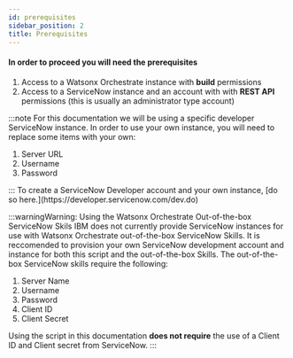 ```yaml
---
id: prerequisites
sidebar_position: 2
title: Prerequisites
---
```

#### In order to proceed you will need the prerequisites
<ol>
  <li>Access to a Watsonx Orchestrate instance with <strong>build</strong> permissions</li>
  <li>Access to a ServiceNow instance and an account with with <strong>REST API</strong> permissions (this is usually an administrator type account)</li>
</ol>

:::note
For this documentation we will be using a specific developer ServiceNow instance. In order to use your own instance, you will need to replace some items with your own:
<ol>
  <li>Server URL</li>
  <li>Username</li>
  <li>Password</li>
</ol>
:::
To create a ServiceNow Developer account and your own instance, [do so here.](https://developer.servicenow.com/dev.do)

:::warningWarning: Using the Watsonx Orchestrate Out-of-the-box ServiceNow Skils
IBM does not currently provide ServiceNow instances for use with Watsonx Orchestrate out-of-the-box ServiceNow Skills. It is reccomended to provision your own ServiceNow development account and instance for both this script and the out-of-the-box Skills. The out-of-the-box ServiceNow skills require the following:
<ol>
  <li>Server Name</li>
  <li>Username</li>
  <li>Password</li>
  <li>Client ID</li>
  <li>Client Secret</li>
</ol>
Using the script in this documentation <strong>does not require</strong> the use of a Client ID and Client secret from ServiceNow.
:::
